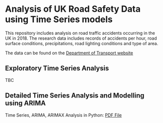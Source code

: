# Analysis of UK Road Safety Data using Time Series models

This repository includes analysis on road traffic accidents occurring in the UK in 2018. The research data includes records of accidents per hour, road surface conditions, precipitations, road lighting conditions and type of area.


The data can be found on the [Department of Transport website](https://www.gov.uk/government/collections/road-accidents-and-safety-statistics)

## Exploratory Time Series Analysis

TBC

## Detailed Time Series Analysis and Modelling using ARIMA
Time Series, ARIMA, ARIMAX Analysis in Python: [PDF File](UK-Road-Safety-Time-Series-Forecast.pdf)

